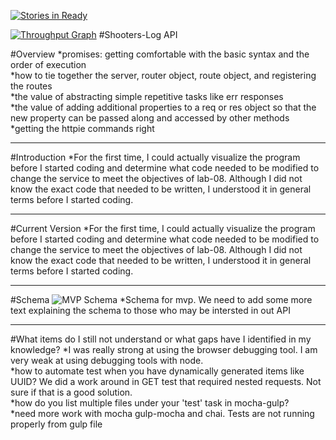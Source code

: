 [![Stories in Ready](https://badge.waffle.io/gsmatth/shooters-log.png?label=ready&title=Ready)](https://waffle.io/gsmatth/shooters-log)

[![Throughput Graph](https://graphs.waffle.io/gsmatth/shooters-log/throughput.svg)](https://waffle.io/gsmatth/shooters-log/metrics/throughput)
#Shooters-Log API  

#Overview
*promises: getting comfortable with the basic syntax and the order of execution  
*how to tie together the server, router object, route object, and registering the routes  
*the value of abstracting simple repetitive tasks like err responses  
*the value of adding additional properties to a req or res object so that the new property can be passed along and accessed by other methods  
*getting the httpie commands right    

****
#Introduction
*For the first time, I could actually visualize the program before I started coding and determine what code needed to be modified to change the service to meet the objectives of lab-08.  Although I did not know the exact code that needed to be written, I understood it in general terms before I started coding.


****
#Current Version
*For the first time, I could actually visualize the program before I started coding and determine what code needed to be modified to change the service to meet the objectives of lab-08.  Although I did not know the exact code that needed to be written, I understood it in general terms before I started coding.



****
#Schema
![MVP Schema](https://cloud.githubusercontent.com/assets/13153982/16182990/09b2dda0-3661-11e6-94dc-25679c1d617f.png)
*Schema for mvp.  We need to add some more text explaining the schema to those who may be intersted in out API



****
#What items do I still not understand or what gaps have I identified in my knowledge?
*I was really strong at using the browser debugging tool.  I am very weak at using debugging tools with node.  
*how to automate test when you have dynamically generated items like UUID?  We did a work around in GET test that required nested requests.  Not sure if that is a good solution.  
*how do you list multiple files under your 'test' task in mocha-gulp?  
*need more work with mocha gulp-mocha and chai.  Tests are not running properly from gulp file
